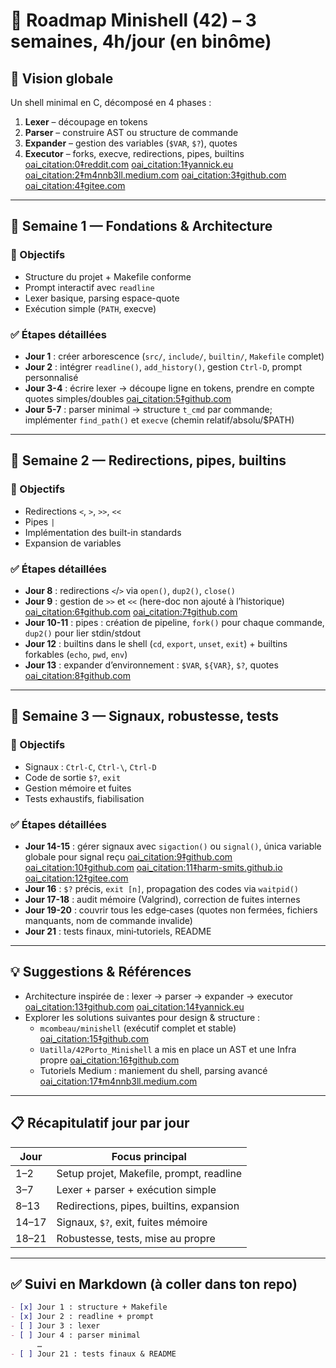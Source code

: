 # 🚀 Roadmap Minishell (42) – 3 semaines, 4h/jour (en binôme)

## 🧭 Vision globale

Un shell minimal en C, décomposé en 4 phases :

1. **Lexer** – découpage en tokens
2. **Parser** – construire AST ou structure de commande
3. **Expander** – gestion des variables (`$VAR`, `$?`), quotes
4. **Executor** – forks, execve, redirections, pipes, builtins [oai_citation:0‡reddit.com](https://www.reddit.com/r/C_Programming/comments/1fclitu/minishell42/?utm_source=chatgpt.com) [oai_citation:1‡yannick.eu](https://yannick.eu/minishell/?utm_source=chatgpt.com) [oai_citation:2‡m4nnb3ll.medium.com](https://m4nnb3ll.medium.com/minishell-building-a-mini-bash-a-42-project-b55a10598218?utm_source=chatgpt.com) [oai_citation:3‡github.com](https://github.com/mcombeau/minishell?utm_source=chatgpt.com) [oai_citation:4‡gitee.com](https://gitee.com/liu2guang/minishell?utm_source=chatgpt.com)

---

## 📅 Semaine 1 — Fondations & Architecture

### 🎯 Objectifs

- Structure du projet + Makefile conforme
- Prompt interactif avec `readline`
- Lexer basique, parsing espace-quote
- Exécution simple (`PATH`, execve)

### ✅ Étapes détaillées

- **Jour 1** : créer arborescence (`src/`, `include/`, `builtin/`, `Makefile` complet)
- **Jour 2** : intégrer `readline()`, `add_history()`, gestion `Ctrl-D`, prompt personnalisé
- **Jour 3-4** : écrire lexer → découpe ligne en tokens, prendre en compte quotes simples/doubles [oai_citation:5‡github.com](https://github.com/hu8813/minishell?utm_source=chatgpt.com)
- **Jour 5-7** : parser minimal → structure `t_cmd` par commande; implémenter `find_path()` et `execve` (chemin relatif/absolu/$PATH)

---

## 📅 Semaine 2 — Redirections, pipes, builtins

### 🎯 Objectifs

- Redirections `<`, `>`, `>>`, `<<`
- Pipes `|`
- Implémentation des built-in standards
- Expansion de variables

### ✅ Étapes détaillées

- **Jour 8** : redirections `<`/`>` via `open()`, `dup2()`, `close()`
- **Jour 9** : gestion de `>>` et `<<` (here-doc non ajouté à l’historique) [oai_citation:6‡github.com](https://github.com/ygor-sena/42cursus-minishell?utm_source=chatgpt.com) [oai_citation:7‡github.com](https://github.com/qingqingqingli/minishell?utm_source=chatgpt.com)
- **Jour 10-11** : pipes : création de pipeline, `fork()` pour chaque commande, `dup2()` pour lier stdin/stdout
- **Jour 12** : builtins dans le shell (`cd`, `export`, `unset`, `exit`) + builtins forkables (`echo`, `pwd`, `env`)
- **Jour 13** : expander d’environnement : `$VAR`, `${VAR}`, `$?`, quotes [oai_citation:8‡github.com](https://github.com/mcombeau/minishell?utm_source=chatgpt.com)

---

## 📅 Semaine 3 — Signaux, robustesse, tests

### 🎯 Objectifs

- Signaux : `Ctrl-C`, `Ctrl-\`, `Ctrl-D`
- Code de sortie `$?`, `exit`
- Gestion mémoire et fuites
- Tests exhaustifs, fiabilisation

### ✅ Étapes détaillées

- **Jour 14-15** : gérer signaux avec `sigaction()` ou `signal()`, única variable globale pour signal reçu [oai_citation:9‡github.com](https://github.com/mcombeau/minishell?utm_source=chatgpt.com) [oai_citation:10‡github.com](https://github.com/qingqingqingli/minishell?utm_source=chatgpt.com) [oai_citation:11‡harm-smits.github.io](https://harm-smits.github.io/42docs/projects/minishell?utm_source=chatgpt.com) [oai_citation:12‡gitee.com](https://gitee.com/liu2guang/minishell?utm_source=chatgpt.com)
- **Jour 16** : `$?` précis, `exit [n]`, propagation des codes via `waitpid()`
- **Jour 17-18** : audit mémoire (Valgrind), correction de fuites internes
- **Jour 19-20** : couvrir tous les edge‑cases (quotes non fermées, fichiers manquants, nom de commande invalide)
- **Jour 21** : tests finaux, mini‑tutoriels, README

---

## 💡 Suggestions & Références

- Architecture inspirée de : lexer → parser → expander → executor [oai_citation:13‡github.com](https://github.com/migmanu/minishell?utm_source=chatgpt.com) [oai_citation:14‡yannick.eu](https://yannick.eu/minishell/?utm_source=chatgpt.com)
- Explorer les solutions suivantes pour design & structure :
  - `mcombeau/minishell` (exécutif complet et stable) [oai_citation:15‡github.com](https://github.com/mcombeau/minishell?utm_source=chatgpt.com)
  - `Uatilla/42Porto_Minishell` a mis en place un AST et une Infra propre [oai_citation:16‡github.com](https://github.com/Uatilla/42Porto_Minishell?utm_source=chatgpt.com)
  - Tutoriels Medium : maniement du shell, parsing avancé [oai_citation:17‡m4nnb3ll.medium.com](https://m4nnb3ll.medium.com/minishell-building-a-mini-bash-a-42-project-b55a10598218?utm_source=chatgpt.com)

---

## 📋 Récapitulatif jour par jour

| Jour  | Focus principal                          |
| ----- | ---------------------------------------- |
| 1–2   | Setup projet, Makefile, prompt, readline |
| 3–7   | Lexer + parser + exécution simple        |
| 8–13  | Redirections, pipes, builtins, expansion |
| 14–17 | Signaux, `$?`, exit, fuites mémoire      |
| 18–21 | Robustesse, tests, mise au propre        |

---

## ✅ Suivi en Markdown (à coller dans ton repo)

```markdown
- [x] Jour 1 : structure + Makefile
- [x] Jour 2 : readline + prompt
- [ ] Jour 3 : lexer
- [ ] Jour 4 : parser minimal
      …
- [ ] Jour 21 : tests finaux & README
```

